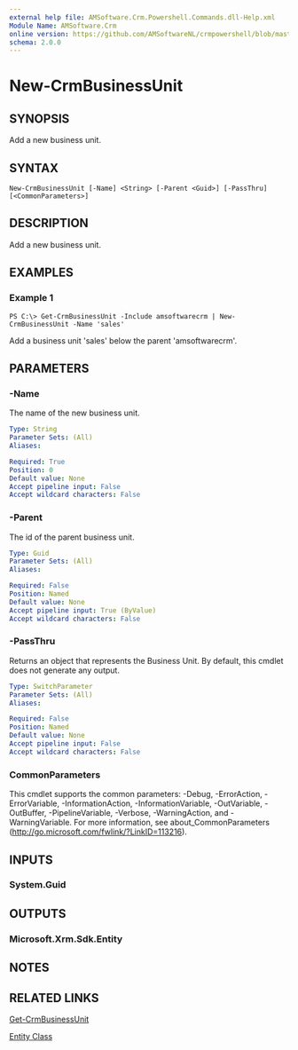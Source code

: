 ```yaml
---
external help file: AMSoftware.Crm.Powershell.Commands.dll-Help.xml
Module Name: AMSoftware.Crm
online version: https://github.com/AMSoftwareNL/crmpowershell/blob/master/docs/New-CrmBusinessUnit.md
schema: 2.0.0
---
```


# New-CrmBusinessUnit

## SYNOPSIS
Add a new business unit.

## SYNTAX

```
New-CrmBusinessUnit [-Name] <String> [-Parent <Guid>] [-PassThru] [<CommonParameters>]
```

## DESCRIPTION
Add a new business unit.

## EXAMPLES

### Example 1
```
PS C:\> Get-CrmBusinessUnit -Include amsoftwarecrm | New-CrmBusinessUnit -Name 'sales'
```

Add a business unit 'sales' below the parent 'amsoftwarecrm'.

## PARAMETERS

### -Name
The name of the new business unit.

```yaml
Type: String
Parameter Sets: (All)
Aliases:

Required: True
Position: 0
Default value: None
Accept pipeline input: False
Accept wildcard characters: False
```

### -Parent
The id of the parent business unit.

```yaml
Type: Guid
Parameter Sets: (All)
Aliases:

Required: False
Position: Named
Default value: None
Accept pipeline input: True (ByValue)
Accept wildcard characters: False
```

### -PassThru
Returns an object that represents the Business Unit. By default, this cmdlet does not generate any output.

```yaml
Type: SwitchParameter
Parameter Sets: (All)
Aliases:

Required: False
Position: Named
Default value: None
Accept pipeline input: False
Accept wildcard characters: False
```

### CommonParameters
This cmdlet supports the common parameters: -Debug, -ErrorAction, -ErrorVariable, -InformationAction, -InformationVariable, -OutVariable, -OutBuffer, -PipelineVariable, -Verbose, -WarningAction, and -WarningVariable. For more information, see about_CommonParameters (http://go.microsoft.com/fwlink/?LinkID=113216).

## INPUTS

### System.Guid
## OUTPUTS

### Microsoft.Xrm.Sdk.Entity
## NOTES

## RELATED LINKS

[Get-CrmBusinessUnit](Get-CrmBusinessUnit.md)

[Entity Class](https://msdn.microsoft.com/library/microsoft.xrm.sdk.entity.aspx)
